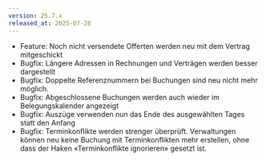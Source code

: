```yaml
---
version: 25.7.x
released_at: 2025-07-28
---
```


- Feature: Noch nicht versendete Offerten werden neu mit dem Vertrag mitgeschickt
- Bugfix: Längere Adressen in Rechnungen und Verträgen werden besser dargestellt
- Bugfix: Doppelte Referenznummern bei Buchungen sind neu nicht mehr möglich. 
- Bugfix: Abgeschlossene Buchungen werden auch wieder im Belegungskalender angezeigt 
- Bugfix: Auszüge verwenden nun das Ende des ausgewählten Tages statt den Anfang
- Bugfix: Terminkonflikte werden strenger überprüft. Verwaltungen können neu keine Buchung mit Terminkonflikten mehr erstellen, ohne dass der Haken «Terminkonflikte ignorieren» gesetzt ist. 
